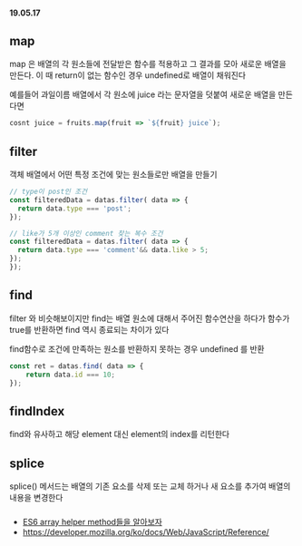 #### 19.05.17

## map

map 은 배열의 각 원소들에 전달받은 함수를 적용하고 그 결과를 모아 새로운 배열을 만든다. 이 때 return이 없는 함수인 경우 undefined로 배열이 채워진다

예를들어 과일이름 배열에서 각 원소에 juice 라는 문자열을 덧붙여 새로운 배열을 만든다면

```js
cosnt juice = fruits.map(fruit => `${fruit} juice`);
```

## filter
객체 배열에서 어떤 특정 조건에 맞는 원소들로만 배열을 만들기

```js
// type이 post인 조건
const filteredData = datas.filter( data => {
  return data.type === 'post';
});
```

```js
// like가 5개 이상인 comment 찾는 복수 조건
const filteredData = datas.filter( data => {
  return data.type === 'comment'&& data.like > 5;
});
});
```

## find
filter 와 비슷해보이지만 find는 배열 원소에 대해서 주어진 함수연산을 하다가 함수가 true를 반환하면 find 역시 종료되는 차이가 있다

find함수로 조건에 만족하는 원소를 반환하지 못하는 경우 undefined 를 반환

```js
const ret = datas.find( data => {
	return data.id === 10;
});
```

## findIndex
find와 유사하고 해당 element 대신 element의 index를 리턴한다

## splice
splice() 메서드는 배열의 기존 요소를 삭제 또는 교체 하거나 새 요소를 추가여 배열의 내용을 변경한다

###
- [ES6 array helper method들을 알아보자](https://gnujoow.github.io/dev/2016/10/14/Dev6-es6-array-helper/)
- https://developer.mozilla.org/ko/docs/Web/JavaScript/Reference/